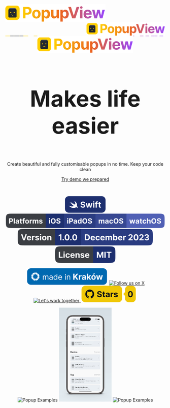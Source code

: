 <p align="center">
    
<picture> 
    <source media="(prefers-color-scheme: dark)" srcset="https://github.com/Mijick/CalendarView/assets/23524947/5060d499-b194-404a-873a-a1f8715fdc06">
    <source media="(prefers-color-scheme: light)" srcset="https://github.com/Mijick/CalendarView/assets/23524947/0d4d826c-bb72-49eb-8df7-a9a87b778269">
    <img alt="PopupView Logo" src="https://github.com/Mijick/Assets/blob/main/PopupView/Logotype/On%20Dark.svg" height="56px" align="left"">
  </picture>


<picture> 
    <source media="(prefers-color-scheme: dark)" srcset="https://github.com/Mijick/CalendarView/assets/23524947/52bf0283-09f1-4c1d-b6eb-445efb1164e8">
    <source media="(prefers-color-scheme: light)" srcset="https://github.com/Mijick/CalendarView/assets/23524947/5adb5d22-643e-4f66-bb6a-e44ed9a0f12d">
    <img alt="PopupView Logo" src="https://github.com/Mijick/Assets/blob/main/PopupView/Logotype/On%20Dark.svg" height="44px" align="right"">
  </picture>

<br><br>

  <picture> 
    <source media="(prefers-color-scheme: dark)" srcset="https://github.com/Mijick/CalendarView/assets/23524947/f0e196d1-de33-489c-8f33-b6e3c57721d0">
    <source media="(prefers-color-scheme: light)" srcset="https://github.com/Mijick/CalendarView/assets/23524947/5adb5d22-643e-4f66-bb6a-e44ed9a0f12d">
    <img alt="PopupView Logo" src="https://github.com/Mijick/Assets/blob/main/PopupView/Logotype/On%20Dark.svg" height="0.25px" width="100%" align="right"">
  </picture>
  

  
  
  
  <br>

  

</p>


<p align="center">
      <picture> 
    <source media="(prefers-color-scheme: dark)" srcset="https://github.com/Mijick/CalendarView/assets/23524947/640574e5-3e74-4f0b-9a86-078a6325d79e">
    <source media="(prefers-color-scheme: light)" srcset="https://github.com/Mijick/CalendarView/assets/23524947/640574e5-3e74-4f0b-9a86-078a6325d79e">
    <img alt="PopupView Logo" src="https://github.com/Mijick/Assets/blob/main/PopupView/Logotype/On%20Dark.svg" width="60%"">
  </picture>
</p>

<h3 style="font-size: 5em" align="center">
    Makes life easier
</h3>

<p align="center">
    Create beautiful and fully customisable popups in no time. Keep your code clean
</p>

<p align="center">
    <a href="https://github.com/Mijick/PopupView-Demo" rel="nofollow">Try demo we prepared</a>
</p>

<br>




<p align="center">
    <img alt="SwiftUI logo" src="https://github.com/Mijick/Assets/blob/main/CalendarView/Labels/Language.svg"/>
    <img alt="Platforms: iOS, iPadOS, macOS, tvOS" src="https://github.com/Mijick/Assets/blob/main/CalendarView/Labels/Platforms.svg"/>
    <img alt="Current Version" src="https://github.com/Mijick/Assets/blob/main/CalendarView/Labels/Version.svg"/>
    <img alt="License: MIT" src="https://github.com/Mijick/Assets/blob/main/CalendarView/Labels/License.svg"/>
</p>

<p align="center">
    <img alt="Made in Kraków" src="https://github.com/Mijick/Assets/blob/main/CalendarView/Labels/Origin.svg"/>
    <a href="https://twitter.com/MijickTeam">
        <img alt="Follow us on X" src="https://github.com/Mijick/Assets/blob/main/CalendarView/Labels/X.svg"/>
    </a>
    <a href=mailto:team@mijick.com?subject=Hello>
        <img alt="Let's work together" src="https://github.com/Mijick/Assets/blob/main/CalendarView/Labels/Work%20with%20us.svg"/>
    </a>  
    <a href="https://github.com/Mijick/CalendarView/stargazers">
        <img alt="Stargazers" src="https://github.com/Mijick/Assets/blob/main/CalendarView/Labels/Stars.svg"/>
    </a>                                                                                                               
</p>

<p align="center">
    <img alt="Popup Examples" src="https://github.com/Mijick/Assets/blob/main/PopupView/GIFs/PopupView-Bottom.gif" width="33%"/>
    <img alt="Popup Examples" src="https://github.com/Mijick/Assets/blob/main/PopupView/GIFs/PopupView-Centre.gif" width="33%"/>
    <img alt="Popup Examples" src="https://github.com/Mijick/Assets/blob/main/PopupView/GIFs/PopupView-Top.gif" width="33%"/>
</p>
